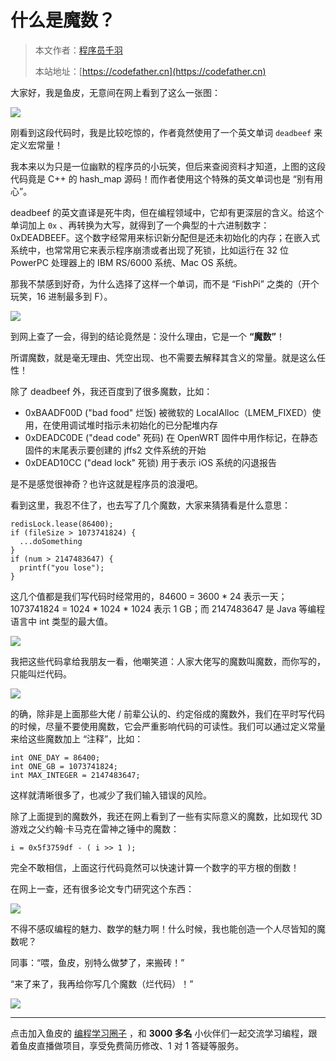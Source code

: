 # 什么是魔数？

> 本文作者：[程序员千羽](https://yuyuanweb.feishu.cn/wiki/Abldw5WkjidySxkKxU2cQdAtnah)
>
> 本站地址：[https://codefather.cn](https://codefather.cn)

大家好，我是鱼皮，无意间在网上看到了这么一张图：

![](https://pic.yupi.icu/5563/202311071357358.png)

刚看到这段代码时，我是比较吃惊的，作者竟然使用了一个英文单词 `deadbeef` 来定义宏常量！

我本来以为只是一位幽默的程序员的小玩笑，但后来查阅资料才知道，上图的这段代码竟是 C++ 的 hash_map 源码！而作者使用这个特殊的英文单词也是 “别有用心”。

deadbeef  的英文直译是死牛肉，但在编程领域中，它却有更深层的含义。给这个单词加上 `0x` 、再转换为大写，就得到了一个典型的十六进制数字：0xDEADBEEF。这个数字经常用来标识新分配但是还未初始化的内存；在嵌入式系统中，也常常用它来表示程序崩溃或者出现了死锁，比如运行在 32 位 PowerPC 处理器上的 IBM RS/6000 系统、Mac OS 系统。

那我不禁感到好奇，为什么选择了这样一个单词，而不是 “FishPi” 之类的（开个玩笑，16 进制最多到 F）。

![](https://pic.yupi.icu/5563/202311071357076.png)

到网上查了一会，得到的结论竟然是：没什么理由，它是一个 **“魔数”**！

所谓魔数，就是毫无理由、凭空出现、也不需要去解释其含义的常量。就是这么任性！

除了 deadbeef 外，我还百度到了很多魔数，比如：

- 0xBAADF00D ("bad food" 烂饭) 被微软的 LocalAlloc（LMEM_FIXED）使用，在使用调试堆时指示未初始化的已分配堆内存
- 0xDEADC0DE ("dead code" 死码) 在 OpenWRT 固件中用作标记，在静态固件的末尾表示要创建的 jffs2 文件系统的开始
- 0xDEAD10CC ("dead lock" 死锁)  用于表示 iOS 系统的闪退报告

是不是感觉很神奇？也许这就是程序员的浪漫吧。

看到这里，我忍不住了，也去写了几个魔数，大家来猜猜看是什么意思：

```
redisLock.lease(86400);
if (fileSize > 1073741824) {
  ...doSomething
}
if (num > 2147483647) {
  printf("you lose");
}
```

这几个值都是我们写代码时经常用的，84600 = 3600 * 24 表示一天；1073741824 = 1024 * 1024 * 1024 表示 1 GB；而 2147483647 是 Java 等编程语言中 int 类型的最大值。

![](https://pic.yupi.icu/5563/202311071357226.png)

我把这些代码拿给我朋友一看，他嘲笑道：人家大佬写的魔数叫魔数，而你写的，只能叫烂代码。

![](https://pic.yupi.icu/5563/202311071357499.png)

的确，除非是上面那些大佬 / 前辈公认的、约定俗成的魔数外，我们在平时写代码的时候，尽量不要使用魔数，它会严重影响代码的可读性。我们可以通过定义常量来给这些魔数加上 “注释”，比如：

```
int ONE_DAY = 86400;
int ONE_GB = 1073741824;
int MAX_INTEGER = 2147483647;
```

这样就清晰很多了，也减少了我们输入错误的风险。

除了上面提到的魔数外，我还在网上看到了一些有实际意义的魔数，比如现代 3D 游戏之父约翰·卡马克在雷神之锤中的魔数：

```
i = 0x5f3759df - ( i >> 1 );
```

完全不敢相信，上面这行代码竟然可以快速计算一个数字的平方根的倒数！

在网上一查，还有很多论文专门研究这个东西：

![](https://pic.yupi.icu/5563/202311071357398.png)

不得不感叹编程的魅力、数学的魅力啊！什么时候，我也能创造一个人尽皆知的魔数呢？

同事：“喂，鱼皮，别特么做梦了，来搬砖！”

“来了来了，我再给你写几个魔数（烂代码）！”

![](https://pic.yupi.icu/5563/202311071357242.png)



------


点击加入鱼皮的 [编程学习圈子](https://mp.weixin.qq.com/s?__biz=MzI1NDczNTAwMA==&mid=2247505617&idx=1&sn=73c5e2b1ad9b22d93e8fd6153199ab22&scene=21#wechat_redirect) ，和 **3000 多名** 小伙伴们一起交流学习编程，跟着鱼皮直播做项目，享受免费简历修改、1 对 1 答疑等服务。